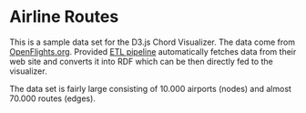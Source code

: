 # Airline Routes

This is a sample data set for the D3.js Chord Visualizer. The data come from
[OpenFlights.org](http://openflights.org/data.html). Provided 
[ETL pipeline](./airline_routes_etl_pipeline.jsonld) automatically fetches data from their web
site and converts it into RDF which can be then directly fed to the visualizer.

The data set is fairly large consisting of 10.000 airports (nodes) and almost 70.000 routes (edges).
